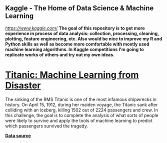## Kaggle - The Home of Data Science & Machine Learning
*https://www.kaggle.com/*
**The goal of this repository is to get more experience in process of data analysis: collection, processing, cleaning, plotting, feature engineering, etc. Also would be nice to improve my R and Python skills as well as become more comfortable with mostly used machine learning algorithms. In Kaggle competitions I'm going to replicate works of others and try out my own ideas.**

# [Titanic: Machine Learning from Disaster](https://www.kaggle.com/c/titanic#description)
The sinking of the RMS Titanic is one of the most infamous shipwrecks in history.  On April 15, 1912, during her maiden voyage, the Titanic sank after colliding with an iceberg, killing 1502 out of 2224 passengers and crew. In this challenge, the goal is to complete the analysis of what sorts of people were likely to survive and apply the tools of machine learning to predict which passengers survived the tragedy.

[**Data source**](https://www.kaggle.com/c/titanic/data)


